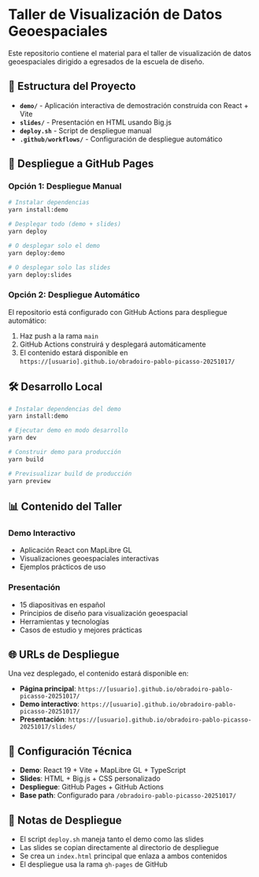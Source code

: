 # Taller de Visualización de Datos Geoespaciales

Este repositorio contiene el material para el taller de visualización de datos geoespaciales dirigido a egresados de la escuela de diseño.

## 📁 Estructura del Proyecto

- **`demo/`** - Aplicación interactiva de demostración construida con React + Vite
- **`slides/`** - Presentación en HTML usando Big.js
- **`deploy.sh`** - Script de despliegue manual
- **`.github/workflows/`** - Configuración de despliegue automático

## 🚀 Despliegue a GitHub Pages

### Opción 1: Despliegue Manual

```bash
# Instalar dependencias
yarn install:demo

# Desplegar todo (demo + slides)
yarn deploy

# O desplegar solo el demo
yarn deploy:demo

# O desplegar solo las slides
yarn deploy:slides
```

### Opción 2: Despliegue Automático

El repositorio está configurado con GitHub Actions para despliegue automático:

1. Haz push a la rama `main`
2. GitHub Actions construirá y desplegará automáticamente
3. El contenido estará disponible en `https://[usuario].github.io/obradoiro-pablo-picasso-20251017/`

## 🛠️ Desarrollo Local

```bash
# Instalar dependencias del demo
yarn install:demo

# Ejecutar demo en modo desarrollo
yarn dev

# Construir demo para producción
yarn build

# Previsualizar build de producción
yarn preview
```

## 📊 Contenido del Taller

### Demo Interactivo
- Aplicación React con MapLibre GL
- Visualizaciones geoespaciales interactivas
- Ejemplos prácticos de uso

### Presentación
- 15 diapositivas en español
- Principios de diseño para visualización geoespacial
- Herramientas y tecnologías
- Casos de estudio y mejores prácticas

## 🌐 URLs de Despliegue

Una vez desplegado, el contenido estará disponible en:

- **Página principal**: `https://[usuario].github.io/obradoiro-pablo-picasso-20251017/`
- **Demo interactivo**: `https://[usuario].github.io/obradoiro-pablo-picasso-20251017/`
- **Presentación**: `https://[usuario].github.io/obradoiro-pablo-picasso-20251017/slides/`

## 🔧 Configuración Técnica

- **Demo**: React 19 + Vite + MapLibre GL + TypeScript
- **Slides**: HTML + Big.js + CSS personalizado
- **Despliegue**: GitHub Pages + GitHub Actions
- **Base path**: Configurado para `/obradoiro-pablo-picasso-20251017/`

## 📝 Notas de Despliegue

- El script `deploy.sh` maneja tanto el demo como las slides
- Las slides se copian directamente al directorio de despliegue
- Se crea un `index.html` principal que enlaza a ambos contenidos
- El despliegue usa la rama `gh-pages` de GitHub